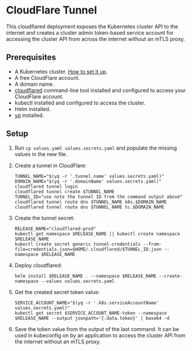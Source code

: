 # CloudFlare Tunnel

This cloudflared deployment exposes the Kubernetes cluster API to the internet
and creates a cluster admin token-based service account for accessing the cluster API from across the internet
without an mTLS proxy.

## Prerequisites

- A Kubernetes cluster. [How to set it up](../os/README.md#install-k3s).
- A free CloudFlare account.
- A domain name.
- [cloudflared](https://developers.cloudflare.com/cloudflare-one/connections/connect-networks/downloads/) command-line tool installed and configured to access your CloudFlare account.
- kubectl installed and configured to access the cluster.
- Helm installed.
- [yq](https://github.com/mikefarah/yq) installed.

## Setup

1. Run `cp values.yaml values.secrets.yaml` and populate the missing values in the new file.

2. Create a tunnel in CloudFlare:

    ```shell
    TUNNEL_NAME="$(yq -r '.tunnel.name' values.secrets.yaml)"
    DOMAIN_NAME="$(yq -r '.domainName' values.secrets.yaml)"
    cloudflared tunnel login
    cloudflared tunnel create $TUNNEL_NAME
    TUNNEL_ID="use note the tunnel ID from the command output above"
    cloudflared tunnel route dns $TUNNEL_NAME k8s.$DOMAIN_NAME
    cloudflared tunnel route dns $TUNNEL_NAME tc.$DOMAIN_NAME
    ```

3. Create the tunnel secret:

    ```shell
    RELEASE_NAME="cloudflared-prod"
    kubectl get namespace $RELEASE_NAME || kubectl create namespace $RELEASE_NAME
    kubectl create secret generic tunnel-credentials --from-file=credentials.json=$HOME/.cloudflared/$TUNNEL_ID.json --namespace $RELEASE_NAME
    ```

4. Deploy cloudflared:

    ```shell
    helm install $RELEASE_NAME . --namespace $RELEASE_NAME --create-namespace --values values.secrets.yaml
    ```

5. Get the created secret token value:

    ```shell
    SERVICE_ACCOUNT_NAME="$(yq -r '.k8s.serviceAccountName' values.secrets.yaml)"
    kubectl get secret $SERVICE_ACCOUNT_NAME-token --namespace $RELEASE_NAME --output jsonpath='{.data.token}' | base64 -d
    ```

6. Save the token value from the output of the last command. It can be used in kubeconfig on by an application to access the cluster API from the internet without an mTLS proxy.
